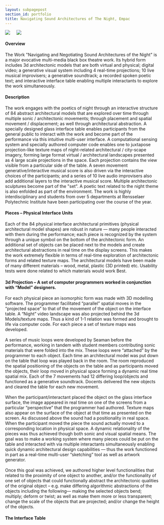 ```yaml
---
layout: subpagepost
section_id: portfolio
title: Navigating Sound Architectures of The Night, Empac
---
```

<div class="full">
    <div class="row">
        <div class="large-12 large-centered columns">
            <img src="../images/assets/Picture44.png">
            <img src="../images/assets/Picture45.png">
     </div>
    </div>
    <div class="Text_works">
        <h4>Overview</h4>
        <p>
The Work "Navigating and Negotiating Sound Architectures of the Night" is
a major evocative multi-media black box theatre work. Its hybrid form includes 3d
architectonic models that are both virtual and physical; digital video; a generative
visual system including 4 real-time projections; 10 live musical improvisers; a
generative soundtrack; a recorded spoken poetic text; and interactive interface
table enabling multiple interactants to explore the work simultaneously.   </p>
        <h4>Description</h4>
        <p>The work engages with the poetics of night through an interactive structure of 84
            abstract architectural models that are explored over time through multiple sonic /
            architectonic movements; through placement and spatial movement /
            displacement; as well through architectural abstraction. A specially designed
            glass interface table enables participants from the general public to interact with
            the work and become part of the performance via this intuitive multi-user
            interface. A computational sensing system and specially authored computer code
            enables one to juxtapose projection-like texture maps of night-related
            architectural / city-scape imagery, forming large format virtual / architectural
            landscapes presented as 4 large scale projections in the space. Each projection
            contains the view visible from a particular side of the table. A seven movement
            generative/interactive musical score is also driven via the interactive choices of
            the participants; and a series of 10 live audio improvisers also add additional
            layers to the interactive musical score. Multiple architectonic sculptures become
            part of the "set". A poetic text related to the night theme is also enfolded as part
            of the environment. The work is highly interdisciplinary and students from over 5
            departments at Rensselaer Polytechnic Institute have been participating over the
            course of the year.
            </p>
            <h4>Pieces – Physical Interface Units</h4>
            <p>Each of the 84 physical interface architectural primitives (physical architectural
                model shapes) are robust in nature — many people interacted with them during
                the performance; each piece is recognized by the system through a unique
                symbol on the bottom of the architectonic form. An additional set of objects can
                be placed next to the models and create architectural abstractions in real time on
                the display screens. This makes the work extremely flexible in terms of real-time
                exploration of architectonic forms and related texture maps. The architectural
                models have been made of many different materials – wood, metal, plastic (3D
                printed) etc. Usability tests were done related to which materials would work
                Best.
                </p>
            <h4>3d Projection – A set of computer programmers worked in conjunction with
                “Model” designers.</h4>
            <p>For each physical piece an isomorphic form was made with 3D modelling
                software. The programmer facilitated “parallel” spatial moves in the “projected
                space” to that of the movement of the object on the interface table. A “Night”
                video landscape was also projected behind the 3d Models/texture maps. Thus a
                kind of 1-1 relation was formed and brought to life via computer code. For each
                piece a set of texture maps was developed.
                <br><br>
                A series of music loops were developed by Seaman before the performance,
                working in tandem with student members contributing sonic materials that were
                folded into the mix. These loops were “attached” by the programmer to each
                object. Each time an architectural model was put down on the table that loop was
                played back in the room. The room reproduced the spatial positioning of the
                objects on the table and as participants moved the objects, their loop moved in
                physical space forming a dynamic real time spatial mix. Each of the 7
                movements had 12 differing loop/objects and functioned as a generative
                soundtrack. Docents delivered the new objects and cleared the table for each
                new movement.
                <br><br>
                When the participant/interactant placed the object on the glass interface surface,
                the image appeared in real time on one of the screens from a particular
                “perspective” that the programmer had authored. Texture maps also appear on
                the surface of the object at that time as presented on the screen. As discussed
                above the sound had a positionality in real space. When the participant moved
                the piece the sound actually moved to a corresponding location in physical
                space. A dynamic relationality of the pieces was thus achieved though both sonic
                and visual spatial means. The goal was to make a working system where many
                pieces could be put on the table and interacted with via multiple interactants
                simultaneously enabling quick dynamic architectural design capabilities — thus
                the work functioned in part as a real-time multi-user “sketching” tool as well as
                artwork generator.
                <br><br>
                Once this goal was achieved, we authored higher level functionalities that related
                to the proximity of one object to another, and/or the functionality of one set of
                objects that could functionally abstract the architectonic qualities of the original
                object – e.g. make differing algorithmic abstractions of the objects including the
                following— making the selected objects bend; multiply; deform or twist; as well
                as make them more or less transparent; change the scale of the objects that are
                projected; and/or change the height of the objects.
                </p>
                <h4>The Interface Table</h4>
        </div> 
      